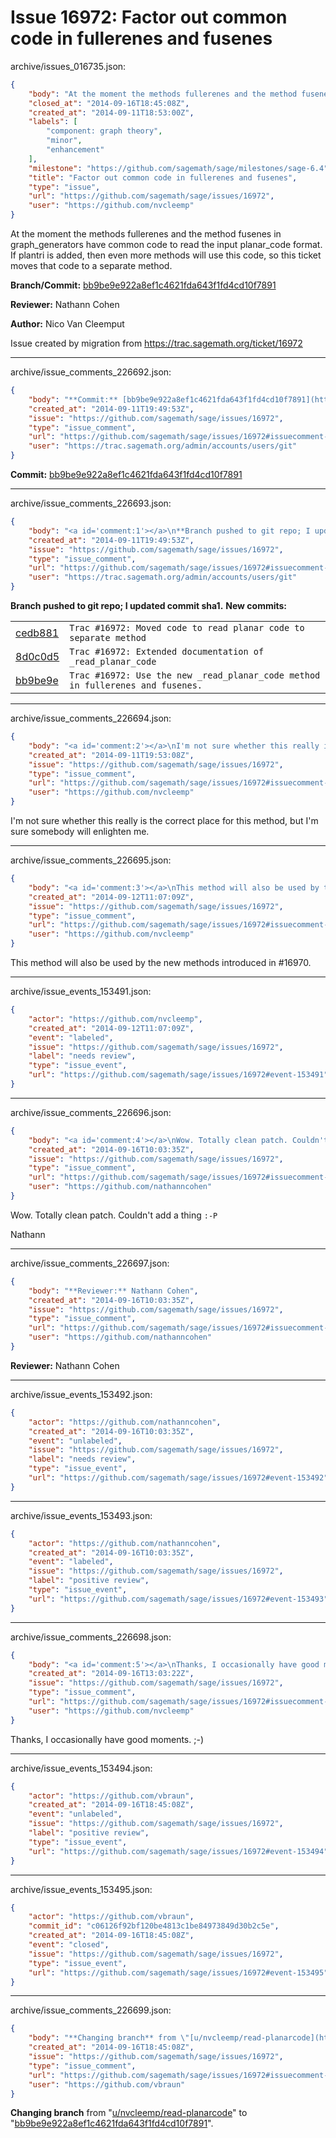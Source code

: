 # Issue 16972: Factor out common code in fullerenes and fusenes

archive/issues_016735.json:
```json
{
    "body": "At the moment the methods fullerenes and the method fusenes in graph_generators have common code to read the input planar_code format. If plantri is added, then even more methods will use this code, so this ticket moves that code to a separate method.\n\n**Branch/Commit:** [bb9be9e922a8ef1c4621fda643f1fd4cd10f7891](https://github.com/sagemath/sagetrac-mirror/commit/bb9be9e922a8ef1c4621fda643f1fd4cd10f7891)\n\n**Reviewer:** Nathann Cohen\n\n**Author:** Nico Van Cleemput\n\nIssue created by migration from https://trac.sagemath.org/ticket/16972\n\n",
    "closed_at": "2014-09-16T18:45:08Z",
    "created_at": "2014-09-11T18:53:00Z",
    "labels": [
        "component: graph theory",
        "minor",
        "enhancement"
    ],
    "milestone": "https://github.com/sagemath/sage/milestones/sage-6.4",
    "title": "Factor out common code in fullerenes and fusenes",
    "type": "issue",
    "url": "https://github.com/sagemath/sage/issues/16972",
    "user": "https://github.com/nvcleemp"
}
```
At the moment the methods fullerenes and the method fusenes in graph_generators have common code to read the input planar_code format. If plantri is added, then even more methods will use this code, so this ticket moves that code to a separate method.

**Branch/Commit:** [bb9be9e922a8ef1c4621fda643f1fd4cd10f7891](https://github.com/sagemath/sagetrac-mirror/commit/bb9be9e922a8ef1c4621fda643f1fd4cd10f7891)

**Reviewer:** Nathann Cohen

**Author:** Nico Van Cleemput

Issue created by migration from https://trac.sagemath.org/ticket/16972





---

archive/issue_comments_226692.json:
```json
{
    "body": "**Commit:** [bb9be9e922a8ef1c4621fda643f1fd4cd10f7891](https://github.com/sagemath/sagetrac-mirror/commit/bb9be9e922a8ef1c4621fda643f1fd4cd10f7891)",
    "created_at": "2014-09-11T19:49:53Z",
    "issue": "https://github.com/sagemath/sage/issues/16972",
    "type": "issue_comment",
    "url": "https://github.com/sagemath/sage/issues/16972#issuecomment-226692",
    "user": "https://trac.sagemath.org/admin/accounts/users/git"
}
```

**Commit:** [bb9be9e922a8ef1c4621fda643f1fd4cd10f7891](https://github.com/sagemath/sagetrac-mirror/commit/bb9be9e922a8ef1c4621fda643f1fd4cd10f7891)



---

archive/issue_comments_226693.json:
```json
{
    "body": "<a id='comment:1'></a>\n**Branch pushed to git repo; I updated commit sha1.** **New commits:**\n<table><tr><td><a href=\"https://github.com/sagemath/sagetrac-mirror/commit/cedb88165076a7195d8253f6c0d49b05f2c148b9\">cedb881</a></td><td><code>Trac #16972: Moved code to read planar code to separate method</code></td></tr><tr><td><a href=\"https://github.com/sagemath/sagetrac-mirror/commit/8d0c0d500dc3c8dbe0351bc77e38e05c86e22877\">8d0c0d5</a></td><td><code>Trac #16972: Extended documentation of _read_planar_code</code></td></tr><tr><td><a href=\"https://github.com/sagemath/sagetrac-mirror/commit/bb9be9e922a8ef1c4621fda643f1fd4cd10f7891\">bb9be9e</a></td><td><code>Trac #16972: Use the new _read_planar_code method in fullerenes and fusenes.</code></td></tr></table>\n",
    "created_at": "2014-09-11T19:49:53Z",
    "issue": "https://github.com/sagemath/sage/issues/16972",
    "type": "issue_comment",
    "url": "https://github.com/sagemath/sage/issues/16972#issuecomment-226693",
    "user": "https://trac.sagemath.org/admin/accounts/users/git"
}
```

<a id='comment:1'></a>
**Branch pushed to git repo; I updated commit sha1.** **New commits:**
<table><tr><td><a href="https://github.com/sagemath/sagetrac-mirror/commit/cedb88165076a7195d8253f6c0d49b05f2c148b9">cedb881</a></td><td><code>Trac #16972: Moved code to read planar code to separate method</code></td></tr><tr><td><a href="https://github.com/sagemath/sagetrac-mirror/commit/8d0c0d500dc3c8dbe0351bc77e38e05c86e22877">8d0c0d5</a></td><td><code>Trac #16972: Extended documentation of _read_planar_code</code></td></tr><tr><td><a href="https://github.com/sagemath/sagetrac-mirror/commit/bb9be9e922a8ef1c4621fda643f1fd4cd10f7891">bb9be9e</a></td><td><code>Trac #16972: Use the new _read_planar_code method in fullerenes and fusenes.</code></td></tr></table>




---

archive/issue_comments_226694.json:
```json
{
    "body": "<a id='comment:2'></a>\nI'm not sure whether this really is the correct place for this method, but I'm sure somebody will enlighten me.",
    "created_at": "2014-09-11T19:53:08Z",
    "issue": "https://github.com/sagemath/sage/issues/16972",
    "type": "issue_comment",
    "url": "https://github.com/sagemath/sage/issues/16972#issuecomment-226694",
    "user": "https://github.com/nvcleemp"
}
```

<a id='comment:2'></a>
I'm not sure whether this really is the correct place for this method, but I'm sure somebody will enlighten me.



---

archive/issue_comments_226695.json:
```json
{
    "body": "<a id='comment:3'></a>\nThis method will also be used by the new methods introduced in #16970.",
    "created_at": "2014-09-12T11:07:09Z",
    "issue": "https://github.com/sagemath/sage/issues/16972",
    "type": "issue_comment",
    "url": "https://github.com/sagemath/sage/issues/16972#issuecomment-226695",
    "user": "https://github.com/nvcleemp"
}
```

<a id='comment:3'></a>
This method will also be used by the new methods introduced in #16970.



---

archive/issue_events_153491.json:
```json
{
    "actor": "https://github.com/nvcleemp",
    "created_at": "2014-09-12T11:07:09Z",
    "event": "labeled",
    "issue": "https://github.com/sagemath/sage/issues/16972",
    "label": "needs review",
    "type": "issue_event",
    "url": "https://github.com/sagemath/sage/issues/16972#event-153491"
}
```



---

archive/issue_comments_226696.json:
```json
{
    "body": "<a id='comment:4'></a>\nWow. Totally clean patch. Couldn't add a thing `:-P`\n\nNathann",
    "created_at": "2014-09-16T10:03:35Z",
    "issue": "https://github.com/sagemath/sage/issues/16972",
    "type": "issue_comment",
    "url": "https://github.com/sagemath/sage/issues/16972#issuecomment-226696",
    "user": "https://github.com/nathanncohen"
}
```

<a id='comment:4'></a>
Wow. Totally clean patch. Couldn't add a thing `:-P`

Nathann



---

archive/issue_comments_226697.json:
```json
{
    "body": "**Reviewer:** Nathann Cohen",
    "created_at": "2014-09-16T10:03:35Z",
    "issue": "https://github.com/sagemath/sage/issues/16972",
    "type": "issue_comment",
    "url": "https://github.com/sagemath/sage/issues/16972#issuecomment-226697",
    "user": "https://github.com/nathanncohen"
}
```

**Reviewer:** Nathann Cohen



---

archive/issue_events_153492.json:
```json
{
    "actor": "https://github.com/nathanncohen",
    "created_at": "2014-09-16T10:03:35Z",
    "event": "unlabeled",
    "issue": "https://github.com/sagemath/sage/issues/16972",
    "label": "needs review",
    "type": "issue_event",
    "url": "https://github.com/sagemath/sage/issues/16972#event-153492"
}
```



---

archive/issue_events_153493.json:
```json
{
    "actor": "https://github.com/nathanncohen",
    "created_at": "2014-09-16T10:03:35Z",
    "event": "labeled",
    "issue": "https://github.com/sagemath/sage/issues/16972",
    "label": "positive review",
    "type": "issue_event",
    "url": "https://github.com/sagemath/sage/issues/16972#event-153493"
}
```



---

archive/issue_comments_226698.json:
```json
{
    "body": "<a id='comment:5'></a>\nThanks, I occasionally have good moments. ;-)",
    "created_at": "2014-09-16T13:03:22Z",
    "issue": "https://github.com/sagemath/sage/issues/16972",
    "type": "issue_comment",
    "url": "https://github.com/sagemath/sage/issues/16972#issuecomment-226698",
    "user": "https://github.com/nvcleemp"
}
```

<a id='comment:5'></a>
Thanks, I occasionally have good moments. ;-)



---

archive/issue_events_153494.json:
```json
{
    "actor": "https://github.com/vbraun",
    "created_at": "2014-09-16T18:45:08Z",
    "event": "unlabeled",
    "issue": "https://github.com/sagemath/sage/issues/16972",
    "label": "positive review",
    "type": "issue_event",
    "url": "https://github.com/sagemath/sage/issues/16972#event-153494"
}
```



---

archive/issue_events_153495.json:
```json
{
    "actor": "https://github.com/vbraun",
    "commit_id": "c06126f92bf120be4813c1be84973849d30b2c5e",
    "created_at": "2014-09-16T18:45:08Z",
    "event": "closed",
    "issue": "https://github.com/sagemath/sage/issues/16972",
    "type": "issue_event",
    "url": "https://github.com/sagemath/sage/issues/16972#event-153495"
}
```



---

archive/issue_comments_226699.json:
```json
{
    "body": "**Changing branch** from \"[u/nvcleemp/read-planarcode](https://github.com/sagemath/sagetrac-mirror/tree/u/nvcleemp/read-planarcode)\" to \"[bb9be9e922a8ef1c4621fda643f1fd4cd10f7891](https://github.com/sagemath/sagetrac-mirror/commit/bb9be9e922a8ef1c4621fda643f1fd4cd10f7891)\".",
    "created_at": "2014-09-16T18:45:08Z",
    "issue": "https://github.com/sagemath/sage/issues/16972",
    "type": "issue_comment",
    "url": "https://github.com/sagemath/sage/issues/16972#issuecomment-226699",
    "user": "https://github.com/vbraun"
}
```

**Changing branch** from "[u/nvcleemp/read-planarcode](https://github.com/sagemath/sagetrac-mirror/tree/u/nvcleemp/read-planarcode)" to "[bb9be9e922a8ef1c4621fda643f1fd4cd10f7891](https://github.com/sagemath/sagetrac-mirror/commit/bb9be9e922a8ef1c4621fda643f1fd4cd10f7891)".

